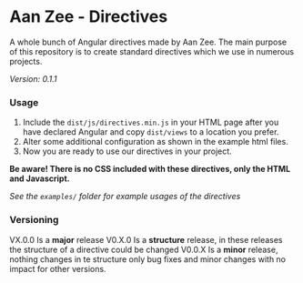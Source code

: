 # Aan Zee - Directives
A whole bunch of Angular directives made by Aan Zee.
The main purpose of this repository is to create standard directives which we use in numerous projects.

*Version: 0.1.1*

### Usage
1. Include the `dist/js/directives.min.js` in your HTML page after you have declared Angular and copy `dist/views` to a location you prefer.
2. Alter some additional configuration as shown in the example html files.
3. Now you are ready to use our directives in your project. 

**Be aware! There is no CSS included with these directives, only the HTML and Javascript.**

*See the `examples/` folder for example usages of the directives*

### Versioning
VX.0.0 Is a **major** release
V0.X.0 Is a **structure** release, in these releases the structure of a directive could be changed
V0.0.X Is a **minor** release, nothing changes in te structure only bug fixes and minor changes with no impact for other versions.
